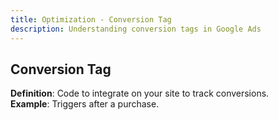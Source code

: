 ```yaml
---
title: Optimization - Conversion Tag
description: Understanding conversion tags in Google Ads
---
```


## Conversion Tag
**Definition**: Code to integrate on your site to track conversions.  
**Example**: Triggers after a purchase.
